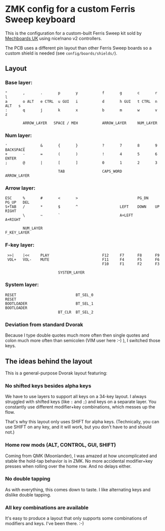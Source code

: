 # ZMK config for a custom Ferris Sweep keyboard

This is the configuration for a custom-built Ferris Sweep kit 
sold by [Mechboards UK](https://mechboards.co.uk/products/ferris-sweep-kit?variant=41437490544845)
using nice!nano v2 controllers.

The PCB uses a different pin layout than other Ferris Sweep boards so
a custom shield is needed (see `config/boards/shields/`).

## Layout

### Base layer:

    "       ,       .       p       y           f       g       c       r       l
    a       o ALT   e CTRL  u GUI   i           d       h GUI   t CTRL  n ALT   s
    :       q       j       k       x           b       m       w       v       z

            ARROW_LAYER   SPACE / MEH           ARROW_LAYER     NUM_LAYER

### Num layer:

    '       _       &       {       }           ?       7       8       9       BACKSPACE
    +       -       =       (       )           !       4       5       6       ENTER     
    ;       @       |       [       ]           0       1       2       3

                            TAB                 CAPS_WORD       ARROW_LAYER 

### Arrow layer:

    ESC     %       #       <       >                           PG_DN   PG_UP   DEL 
    S+TAB   /       *       $       ^                   LEFT    DOWN    UP      RIGHT
            \       ~       `                           A+LEFT                  A+RIGHT 

            NUM_LAYER                                           F_KEY_LAYER

### F-key layer:

     >>|    |<<     PLAY                        F12     F7      F8      F9    
     VOL+   VOL-    MUTE                        F11     F4      F5      F6
                                                F10     F1      F2      F3

                            SYSTEM_LAYER

### System layer:

    RESET                           BT_SEL_0                                    RESET
    BOOTLOADER                      BT_SEL_1                                    BOOTLOADER
                            BT_CLR  BT_SEL_2

### Deviation from standard Dvorak

Because I type double quotes much more often then single quotes and colon much more often than
semicolen (VIM user here :-) ), I switched those keys.


## The ideas behind the layout

This is a general-purpose Dvorak layout featuring:

### No shifted keys besides alpha keys

We have to use layers to support all keys on a 34-key layout. 
I always struggled with shifted keys (like `:` and `;`) and keys on a
separate layer. You constantly use different modifier+key combinations, 
which messes up the flow.

That's why this layout only uses SHIFT for alpha keys. (Technically, you can 
use SHIFT on any key, and it will work, but you don't have to and should not.)


### Home row mods (ALT, CONTROL, GUI, SHIFT)

Coming from QMK (Moonlander), I was amazed at how uncomplicated and stable
the hold-tap behavior is in ZMK. No more accidental modifier+key presses when
rolling over the home row. And no delays either.


### No double tapping

As with everything, this comes down to taste. I like alternating keys and dislike
double tapping. 


### All key combinations are available 

It's easy to produce a layout that only supports some combinations
of modifiers and keys. I've been there. :-)
